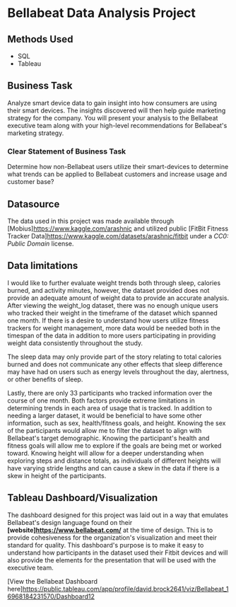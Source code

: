 # Bellabeat Data Analysis Project
## Methods Used
* SQL
* Tableau

## Business Task
Analyze smart device data to gain insight into how consumers are using their smart devices. The insights discovered will then help guide marketing strategy for the company. You will present your analysis to the Bellabeat executive team along with your high-level recommendations for Bellabeat's marketing strategy.

### Clear Statement of Business Task
Determine how non-Bellabeat users utilize their smart-devices to determine what trends can be applied to Bellabeat customers and increase usage and customer base?

## Datasource
The data used in this project was made available through [Mobius]<https://www.kaggle.com/arashnic> and utilized public [FitBit Fitness Tracker Data]<https://www.kaggle.com/datasets/arashnic/fitbit> under a *CC0: Public Domain* license.

## Data limitations
I would like to further evaluate weight trends both through sleep, calories burned, and activity minutes, however, the dataset provided does not provide an adequate amount of weight data to provide an accurate analysis. After viewing the weight_log dataset, there was no enough unique users who tracked their weight in the timeframe of the dataset which spanned one month. If there is a desire to understand how users utilize fitness trackers for weight management, more data would be needed both in the timespan of the data in addition to more users participating in providing weight data consistently throughout the study.

The sleep data may only provide part of the story relating to total calories burned and does not communicate any other effects that sleep difference may have had on users such as energy levels throughout the day, alertness, or other benefits of sleep.

Lastly, there are only 33 participants who tracked information over the course of one month. Both factors provide extreme limitations in determining trends in each area of usage that is tracked. In addition to needing a larger dataset, it would be beneficial to have some other information, such as sex, health/fitness goals, and height. Knowing the sex of the participants would allow me to filter the dataset to align with Bellabeat's target demographic. Knowing the participant's health and fitness goals will allow me to explore if the goals are being met or worked toward. Knowing height will allow for a deeper understanding when exploring steps and distance totals, as individuals of different heights will have varying stride lengths and can cause a skew in the data if there is a skew in height of the participants.

## Tableau Dashboard/Visualization
The dashboard designed for this project was laid out in a way that emulates Bellabeat's design language found on their **[website]<https://www.bellabeat.com/>** at the time of design. This is to provide cohesiveness for the organization's visualization and meet their standard for quality. This dashboard's purpose is to make it easy to understand how participants in the dataset used their Fitbit devices and will also provide the elements for the presentation that will be used with the executive team.

[View the Bellabeat Dashboard here]<https://public.tableau.com/app/profile/david.brock2641/viz/Bellabeat_16968184231570/Dashboard12>
